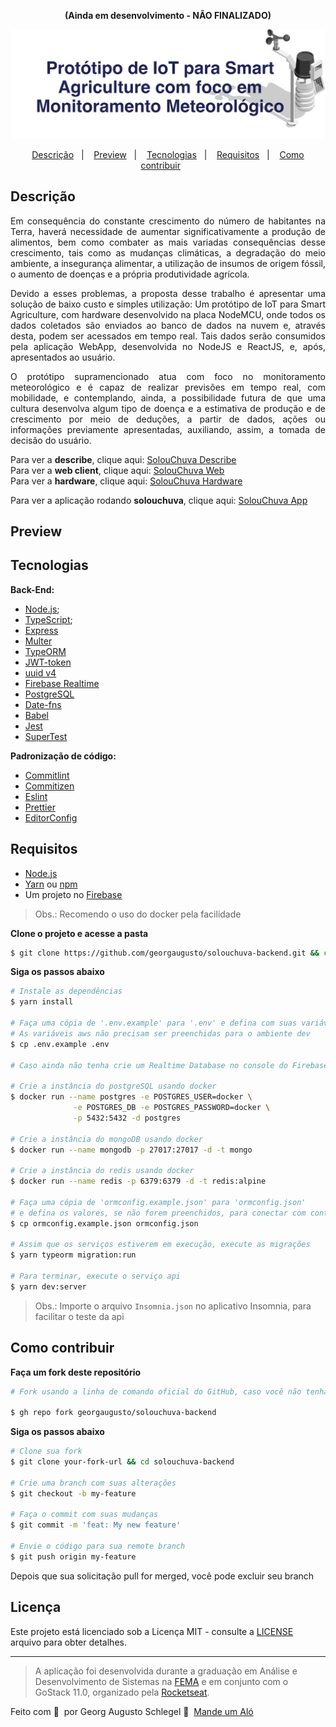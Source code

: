 **<p align="center">(Ainda em desenvolvimento - NÃO FINALIZADO)</p>**

<p align="center">
  <img src="https://raw.githubusercontent.com/georgaugusto/solouchuva/85adedbfe8c53a00d70f8e1ff746e8db709dfc8d/public/logoImg.svg" width="600px"/>
</p>

<p align="center">
  <a href="#Descrição">Descrição</a>&nbsp;&nbsp;&nbsp;|&nbsp;&nbsp;&nbsp;
  <a href="#Preview">Preview</a>&nbsp;&nbsp;&nbsp;|&nbsp;&nbsp;&nbsp;
  <a href="#Tecnologias">Tecnologias</a>&nbsp;&nbsp;&nbsp;|&nbsp;&nbsp;&nbsp;
  <a href="#Requisitos">Requisitos</a>&nbsp;&nbsp;&nbsp;|&nbsp;&nbsp;&nbsp;
  <a href="#Como-contribuir">Como contribuir</a>&nbsp;&nbsp;&nbsp;&nbsp;&nbsp;&nbsp;
</p>

## Descrição
<p align="justify">
  Em consequência do constante crescimento do número de habitantes na Terra, haverá necessidade de aumentar significativamente a produção de alimentos, bem como combater as mais   variadas consequências desse crescimento, tais como as mudanças climáticas, a degradação do meio ambiente, a insegurança alimentar, a utilização de insumos de origem fóssil, o   aumento de doenças e a própria produtividade agrícola.
</p>
<p align="justify">
  Devido a esses problemas, a proposta desse trabalho é apresentar uma solução de baixo custo e simples utilização: Um protótipo de IoT para Smart Agriculture, com hardware       desenvolvido na placa NodeMCU, onde todos os dados coletados são enviados ao banco de dados na nuvem e, através desta, podem ser acessados em tempo real.  Tais dados serão       consumidos pela aplicação WebApp, desenvolvida no NodeJS e ReactJS, e, após, apresentados ao usuário.
</p>
<p align="justify">
  O protótipo supramencionado atua com foco no monitoramento meteorológico e é capaz de realizar previsões em tempo real, com mobilidade, e contemplando, ainda, a possibilidade   futura de que uma cultura desenvolva algum tipo de doença e a estimativa de produção e de crescimento por meio de deduções, a partir de dados, ações ou informações previamente   apresentadas, auxiliando, assim, a tomada de decisão do usuário.
</p>

Para ver a **describe**, clique aqui: [SolouChuva Describe](https://github.com/georgaugusto/solouchuva)</br>
Para ver a **web client**, clique aqui: [SolouChuva Web](https://github.com/georgaugusto/solouchuva-frontend)</br>
Para ver a **hardware**, clique aqui: [SolouChuva Hardware](https://github.com/georgaugusto/solouchuva-hardware)

Para ver a aplicação rodando **solouchuva**, clique aqui: [SolouChuva App](https://app.solouchuva.com.br/dashboard)

## Preview

## Tecnologias

**Back-End:**
- [Node.js](https://nodejs.org/en/);
- [TypeScript](https://www.typescriptlang.org/);
- [Express](https://expressjs.com/pt-br/)
- [Multer](https://github.com/expressjs/multer)
- [TypeORM](https://typeorm.io/#/)
- [JWT-token](https://jwt.io/)
- [uuid v4](https://github.com/thenativeweb/uuidv4/)
- [Firebase Realtime](https://firebase.google.com/)
- [PostgreSQL](https://www.postgresql.org/)
- [Date-fns](https://date-fns.org/)
- [Babel](https://babeljs.io/)
- [Jest](https://jestjs.io/)
- [SuperTest](https://github.com/visionmedia/supertest)

**Padronização de código:**
- [Commitlint](https://github.com/conventional-changelog/commitlint)
- [Commitizen](https://github.com/commitizen/cz-cli)
- [Eslint](https://eslint.org/)
- [Prettier](https://prettier.io/)
- [EditorConfig](https://editorconfig.org/)

## Requisitos

- [Node.js](https://nodejs.org/en/)
- [Yarn](https://classic.yarnpkg.com/) ou [npm](https://www.npmjs.com/)
- Um projeto no [Firebase](https://console.firebase.google.com/)

> Obs.: Recomendo o uso do docker pela facilidade

**Clone o projeto e acesse a pasta**

```bash
$ git clone https://github.com/georgaugusto/solouchuva-backend.git && cd solouchuva-backend
```

**Siga os passos abaixo**

```bash
# Instale as dependências
$ yarn install

# Faça uma cópia de '.env.example' para '.env' e defina com suas variáveis de ambiente.
# As variáveis aws não precisam ser preenchidas para o ambiente dev
$ cp .env.example .env

# Caso ainda não tenha crie um Realtime Database no console do Firebase

# Crie a instância do postgreSQL usando docker
$ docker run --name postgres -e POSTGRES_USER=docker \
              -e POSTGRES_DB -e POSTGRES_PASSWORD=docker \
              -p 5432:5432 -d postgres

# Crie a instância do mongoDB usando docker
$ docker run --name mongodb -p 27017:27017 -d -t mongo

# Crie a instância do redis usando docker
$ docker run --name redis -p 6379:6379 -d -t redis:alpine

# Faça uma cópia de 'ormconfig.example.json' para 'ormconfig.json'
# e defina os valores, se não forem preenchidos, para conectar com contêineres de banco de dados do docker
$ cp ormconfig.example.json ormconfig.json

# Assim que os serviços estiverem em execução, execute as migrações
$ yarn typeorm migration:run

# Para terminar, execute o serviço api
$ yarn dev:server
```

> Obs.: Importe o arquivo `Insomnia.json` no aplicativo Insomnia, para facilitar o teste da api

## Como contribuir

**Faça um fork deste repositório**

```bash
# Fork usando a linha de comando oficial do GitHub, caso você não tenha a CLI do GitHub, use o site para fazer isso.

$ gh repo fork georgaugusto/solouchuva-backend
```

**Siga os passos abaixo**

```bash
# Clone sua fork
$ git clone your-fork-url && cd solouchuva-backend

# Crie uma branch com suas alterações
$ git checkout -b my-feature

# Faça o commit com suas mudanças
$ git commit -m 'feat: My new feature'

# Envie o código para sua remote branch
$ git push origin my-feature
```

Depois que sua solicitação pull for merged, você pode excluir seu branch

## Licença

Este projeto está licenciado sob a Licença MIT - consulte a [LICENSE](LICENSE) arquivo para obter detalhes.

---

> A aplicação foi desenvolvida durante a graduação em Análise e Desenvolvimento de Sistemas na [FEMA](https://www.fema.edu.br) e em conjunto com o GoStack 11.0, organizado pela [Rocketseat](https://rocketseat.com.br/).

Feito com 💜 &nbsp;por Georg Augusto Schlegel 👋 &nbsp;[Mande um Aló](https://www.linkedin.com/in/georgaugusto/)
